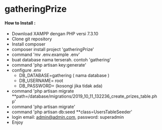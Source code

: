 # gatheringPrize #

#### How to Install : ####
* Download XAMPP dengan PHP versi 7.3.10
* Clone git repository
* Install composer
* composer install project 'gatheringPrize'
* command 'mv .env.example .env'
* buat database nama terserah. contoh 'gathering'
* command 'php artisan key:generate'
* configure .env 
    * DB_DATABASE=gathering ( nama database )
    * DB_USERNAME= root
    * DB_PASSWORD= (kosongi jika tidak ada)
* command 'php artisan migrate **path=/database/migrations/2019_10_11_132236_create_prizes_table.php'
* command 'php artisan migrate'
* command 'php artisan db:seed **class=UsersTableSeeder'
* login email: admin@admin.com, password: superadmin
* Enjoy